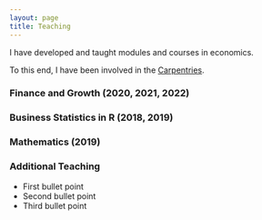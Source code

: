 ```yaml
---
layout: page
title: Teaching
---
```

I have developed and taught modules and courses in economics. 

To this end, I have been involved in the [Carpentries](https://software-carpentry.org/).

### Finance and Growth (2020, 2021, 2022)

### Business Statistics in R  (2018, 2019)

### Mathematics (2019)



### Additional Teaching

<ul>
  <li>First bullet point</li>
  <li>Second bullet point</li>
  <li>Third bullet point</li>
</ul>



